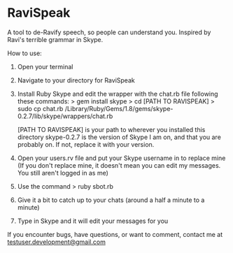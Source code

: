 RaviSpeak
=========

A tool to de-Ravify speech, so people can understand you. Inspired by Ravi's terrible grammar in Skype.


How to use:

  1. Open your terminal

  2. Navigate to your directory for RaviSpeak

  3. Install Ruby Skype and edit the wrapper with the chat.rb file following these commands:
    > gem install skype
    > cd [PATH TO RAVISPEAK]
    > sudo cp chat.rb /Library/Ruby/Gems/1.8/gems/skype-0.2.7/lib/skype/wrappers/chat.rb

      [PATH TO RAVISPEAK] is your path to wherever you installed this directory
      skype-0.2.7 is the version of Skype I am on, and that you are probably on. If not, replace it with your version.

  4. Open your users.rv file and put your Skype username in to replace mine (If you don't replace mine, it doesn't mean you can edit my messages. You still aren't logged in as me)

  5. Use the command > ruby sbot.rb

  6. Give it a bit to catch up to your chats (around a half a minute to a minute)

  7. Type in Skype and it will edit your messages for you



If you encounter bugs, have questions, or want to comment, contact me at testuser.development@gmail.com
